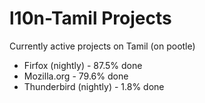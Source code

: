# l10n-Tamil Projects

Currently active projects on Tamil (on pootle)
* Firfox (nightly) - 87.5% done
* Mozilla.org - 79.6% done
* Thunderbird (nightly) - 1.8% done

